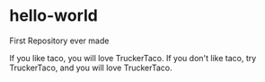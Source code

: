 # hello-world
First Repository ever made

If you like taco, you will love TruckerTaco.
If you don't like taco, try TruckerTaco, and you will love TruckerTaco.
